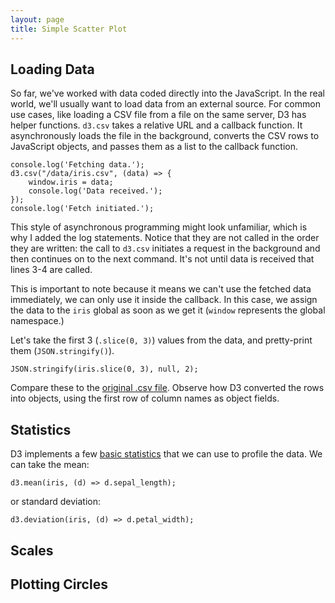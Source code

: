 ```yaml
---
layout: page
title: Simple Scatter Plot
---
```


## Loading Data

So far, we've worked with data coded directly into the JavaScript. In the real world, we'll usually want to load data from an external source. For common use cases, like loading a CSV file from a file on the same server, D3 has helper functions. `d3.csv` takes a relative URL and a callback function. It asynchronously loads the file in the background, converts the CSV rows to JavaScript objects, and passes them as a list to the callback function.

    console.log('Fetching data.');
    d3.csv("/data/iris.csv", (data) => {
        window.iris = data;
        console.log('Data received.');
    });
    console.log('Fetch initiated.');

This style of asynchronous programming might look unfamiliar, which is why I added the log statements. Notice that they are not called in the order they are written: the call to `d3.csv` initiates a request in the background and then continues on to the next command. It's not until data is received that lines 3-4 are called.

This is important to note because it means we can't use the fetched data immediately, we can only use it inside the callback. In this case, we assign the data to the `iris` global as soon as we get it (`window` represents the global namespace.)

Let's take the first 3 (`.slice(0, 3)`) values from the data, and pretty-print them (`JSON.stringify()`).

    JSON.stringify(iris.slice(0, 3), null, 2);

Compare these to the [original .csv file](data/iris.csv). Observe how D3 converted the rows into objects, using the first row of column names as object fields.

## Statistics

D3 implements a few [basic statistics](https://github.com/d3/d3-array/blob/master/README.md#statistics) that we can use to profile the data. We can take the mean:

    d3.mean(iris, (d) => d.sepal_length);

or standard deviation:

    d3.deviation(iris, (d) => d.petal_width);

## Scales

## Plotting Circles